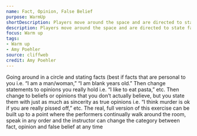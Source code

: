 ```yaml
---
name: Fact, Opinion, False Belief
purpose: WarmUp
shortDescription: Players move around the space and are directed to state facts about themselves, opinions they actually hold or crazy beliefs and lies about themselves.
description: Players move around the space and are directed to state facts about themselves, opinions they actually hold or crazy beliefs and lies about themselves.
focus: Warm up
tags:
- Warm up
- Amy Poehler
source: cliffweb
credit: Amy Poehler
---
```


Going around in a circle and stating facts (best if facts that are personal to you i.e. “I am a man/woman,” “I am blank years old.” Then change statements to opinions you really hold i.e. “I like to eat pasta,” etc. Then change to beliefs or opinions that you don’t actually believe, but you state them with just as much as sincerity as true opinions i.e. “I think murder is ok if you are really pissed off,” etc.
The real, full version of this exercise can be built up to a point where the performers continually walk around the room, speak in any order and the instructor can change the category between fact, opinion and false belief at any time

